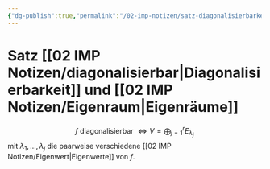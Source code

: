 ```yaml
---
{"dg-publish":true,"permalink":"/02-imp-notizen/satz-diagonalisierbarkeit-und-eigenraeume/"}
---
```


# Satz [[02 IMP Notizen/diagonalisierbar\|Diagonalisierbarkeit]] und [[02 IMP Notizen/Eigenraum\|Eigenräume]]

$$f\text{ diagonalisierbar }\iff V=\bigoplus_{j=1}^r E_{\lambda_j}$$ mit $\lambda_1,...,\lambda_j$ die paarweise verschiedene [[02 IMP Notizen/Eigenwert\|Eigenwerte]] von $f$. 